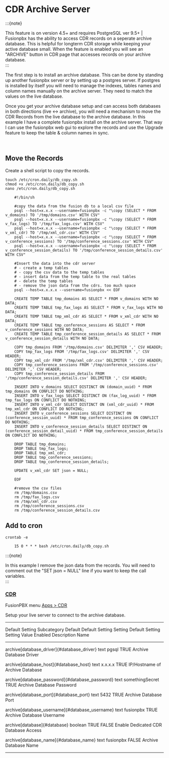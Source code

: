 # CDR Archive Server

:::{note}

This feature is on version 4.5+ and requires PostgreSQL ver
9.5+ | Fusionpbx has the ability to access CDR records on a seperate
archive database. This is helpful for longterm CDR storage while keeping
your active database small. When the feature is enabled you will see an
"ARCHIVE" button in CDR page that accesses records on your archive database.   
:::

  The first step is to install an archive database. This can be done by
  standing up another fusionpbx server or by setting up a postgres
  server. If postgres is installed by itself you will need to manage the
  indexes, tables names and column names manually on the archive server.
  They need to match the values on the live database.

  Once you get your archive database setup and can access both databases
  in both directions (live \<-\> archive), you will need a mechanism to
  move the CDR Records from the live database to the archive database.
  In this example I have a complete fusionpbx install on the archive
  server. That way I can use the fusionpbx web gui to explore the
  records and use the Upgrade feature to keep the table & column names
  in sync.

<br>

## Move the Records

 Create a shell script to copy the records.

 `touch /etc/cron.daily/db_copy.sh`   
 `chmod +x /etc/cron.daily/db_copy.sh`   
 `nano /etc/cron.daily/db_copy.sh`   
 
```
    #!/bin/sh

    #copy the data from the fusion db to a local csv file
    psql --host=x.x.x --username=fusionpbx -c "\copy (SELECT * FROM v_domains) TO '/tmp/domains.csv' WITH CSV"
    psql --host=x.x.x --username=fusionpbx -c "\copy (SELECT * FROM v_fax_logs) TO '/tmp/fax_logs.csv' WITH CSV"
    psql --host=x.x.x --username=fusionpbx -c "\copy (SELECT * FROM v_xml_cdr) TO '/tmp/xml_cdr.csv' WITH CSV"
    psql --host=x.x.x --username=fusionpbx -c "\copy (SELECT * FROM v_conference_sessions) TO '/tmp/conference_sessions.csv' WITH CSV"
    psql --host=x.x.x --username=fusionpbx -c "\copy (SELECT * FROM v_conference_session_details) TO '/tmp/conference_session_details.csv' WITH CSV"

    #Insert the data into the cdr server
    # - create a temp tables
    # - copy the csv data to the temp tables
    # - insert data from the temp table to the real tables
    # - delete the temp tables
    # - remove the json data from the cdrs. too much space
    psql --host=x.x.x.x --username=fusionpbx << EOF

    CREATE TEMP TABLE tmp_domains AS SELECT * FROM v_domains WITH NO DATA;
    CREATE TEMP TABLE tmp_fax_logs AS SELECT * FROM v_fax_logs WITH NO DATA;
    CREATE TEMP TABLE tmp_xml_cdr AS SELECT * FROM v_xml_cdr WITH NO DATA;
    CREATE TEMP TABLE tmp_conference_sessions AS SELECT * FROM v_conference_sessions WITH NO DATA;
    CREATE TEMP TABLE tmp_conference_session_details AS SELECT * FROM v_conference_session_details WITH NO DATA; 

    COPY tmp_domains FROM '/tmp/domains.csv' DELIMITER ',' CSV HEADER;
    COPY tmp_fax_logs FROM '/tmp/fax_logs.csv' DELIMITER ',' CSV HEADER;
    COPY tmp_xml_cdr FROM '/tmp/xml_cdr.csv' DELIMITER ',' CSV HEADER;
    COPY tmp_conference_sessions FROM '/tmp/conference_sessions.csv' DELIMITER ',' CSV HEADER;
    COPY tmp_conference_session_details FROM '/tmp/conference_session_details.csv' DELIMITER ',' CSV HEADER;

    INSERT INTO v_domains SELECT DISTINCT ON (domain_uuid) * FROM tmp_domains ON CONFLICT DO NOTHING;
    INSERT INTO v_fax_logs SELECT DISTINCT ON (fax_log_uuid) * FROM tmp_fax_logs ON CONFLICT DO NOTHING;
    INSERT INTO v_xml_cdr SELECT DISTINCT ON (xml_cdr_uuid) * FROM tmp_xml_cdr ON CONFLICT DO NOTHING;
    INSERT INTO v_conference_sessions SELECT DISTINCT ON (conference_session_uuid) * FROM tmp_conference_sessions ON CONFLICT DO NOTHING;
    INSERT INTO v_conference_session_details SELECT DISTINCT ON (conference_session_detail_uuid) * FROM tmp_conference_session_details ON CONFLICT DO NOTHING;

    DROP TABLE tmp_domains;
    DROP TABLE tmp_fax_logs;
    DROP TABLE tmp_xml_cdr;
    DROP TABLE tmp_conference_sessions;
    DROP TABLE tmp_conference_session_details;

    UPDATE v_xml_cdr SET json = NULL;

    EOF

    #remove the csv files
    rm /tmp/domains.csv
    rm /tmp/fax_logs.csv
    rm /tmp/xml_cdr.csv
    rm /tmp/conference_sessions.csv
    rm /tmp/conference_session_details.csv
```

 ## Add to cron

  `crontab -e`
  
```
    15 0 * * * bash /etc/cron.daily/db_copy.sh
```

:::{note}

In this example I remove the json data from the records. You
will need to comment out the \"SET json = NULL\" line if you want to
keep the call variables.   
:::


### [CDR](default_settings/cdr.html)

FusionPBX menu [Apps \> CDR](../applications/call_detail_record.html)

Setup your live server to connect to the archive database.

  --------------------------------------------------------------------------------------------------------------
  Default Setting Subcategory                      Default     Default Setting   Setting      Default Setting
                                                   Setting     Value             Enabled      Description
                                                   Name                                       
  ------------------------------------------------ ----------- ----------------- ------------ ------------------
  archive[database_driver]{#database_driver}       text        pgsql             TRUE         Archive Database
                                                                                              Driver

  archive[database_host]{#database_host}           text        x.x.x.x           TRUE         IP/Hostname of
                                                                                              Archive Database

  archive[database_password]{#database_password}   text        somethingSecret   TRUE         Archive Database
                                                                                              Password

  archive[database_port]{#database_port}           text        5432              TRUE         Archive Database
                                                                                              Port

  archive[database_username]{#database_username}   text        fusionpbx         TRUE         Archive Database
                                                                                              Username

  archive[database]{#database}                     boolean     TRUE              FALSE        Enable Dedicated
                                                                                              CDR Database
                                                                                              Access

  archive[database_name]{#database_name}           text        fusionpbx         FALSE        Archive Database
                                                                                              Name
                                                                                              
  --------------------------------------------------------------------------------------------------------------
